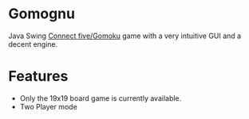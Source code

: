 # Gomognu
Java Swing  <a href="https://en.wikipedia.org/wiki/Gomoku"> Connect five/Gomoku</a> game with a very intuitive GUI and a decent engine. 

<h1><b>Features </b></h1>

<ul>
  <li>Only the 19x19 board game is currently available.</li>
  <li>Two Player mode</li>




</ul>
